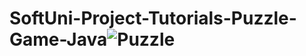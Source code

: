 # SoftUni-Project-Tutorials-Puzzle-Game-Java![Puzzle](https://user-images.githubusercontent.com/65513534/196356565-00517b34-4ff6-4a5f-9fb3-3e731ab35227.gif)
